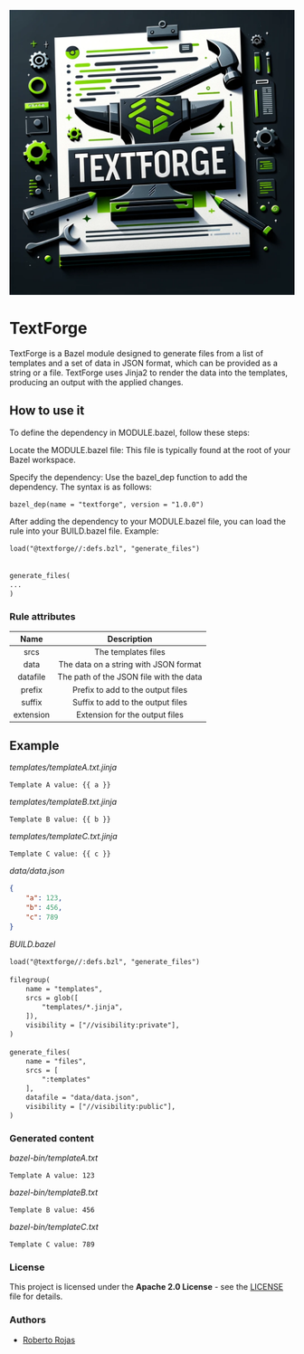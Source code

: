 ![TextForge](.github/img/imagen.webp)

# TextForge

TextForge is a Bazel module designed to generate files from a list of templates and a set of data in JSON format, which can be provided as a string or a file. TextForge uses Jinja2 to render the data into the templates, producing an output with the applied changes.

## How to use it

To define the dependency in MODULE.bazel, follow these steps:

Locate the MODULE.bazel file: This file is typically found at the root of your Bazel workspace.

Specify the dependency: Use the bazel_dep function to add the dependency. The syntax is as follows:

```Bazel
bazel_dep(name = "textforge", version = "1.0.0")
```

After adding the dependency to your MODULE.bazel file, you can load the rule into your BUILD.bazel file. Example:

```Bazel
load("@textforge//:defs.bzl", "generate_files")


generate_files(
...
)
```

### Rule attributes

| Name | Description |
|:-:|:-:|
| srcs | The templates files |
| data | The data on a string with JSON format |
| datafile | The path of the JSON file with the data |
| prefix | Prefix to add to the output files |
| suffix | Suffix to add to the output files |
| extension | Extension for the output files |

## Example

_templates/templateA.txt.jinja_
```Jinja2
Template A value: {{ a }}
```
_templates/templateB.txt.jinja_
```Jinja2
Template B value: {{ b }}
```
_templates/templateC.txt.jinja_
```Jinja2
Template C value: {{ c }}
```

_data/data.json_
```JSON
{
    "a": 123,
    "b": 456,
    "c": 789
}
```

_BUILD.bazel_
```Bazel
load("@textforge//:defs.bzl", "generate_files")

filegroup(
    name = "templates",
    srcs = glob([
        "templates/*.jinja",
    ]),
    visibility = ["//visibility:private"],
)

generate_files(
    name = "files",
    srcs = [
        ":templates"
    ],
    datafile = "data/data.json",
    visibility = ["//visibility:public"],
)
```

### Generated content

_bazel-bin/templateA.txt_
```Plain
Template A value: 123
```

_bazel-bin/templateB.txt_
```Plain
Template B value: 456
```

_bazel-bin/templateC.txt_
```Plain
Template C value: 789
```

### License

This project is licensed under the **Apache 2.0 License** - see the [LICENSE](https://github.com/RobertoRojas/TextForgeTool/blob/main/LICENSE) file for details.

### Authors

- [Roberto Rojas](https://github.com/RobertoRojas)